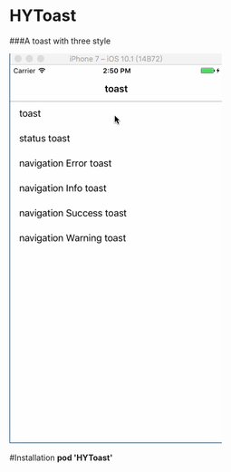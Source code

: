 # HYToast 

###A toast with three style

![demo](https://github.com/huxiaoyang/HYToast/blob/master/Images/IMG_0106.gif)


#Installation
**pod 'HYToast'**

